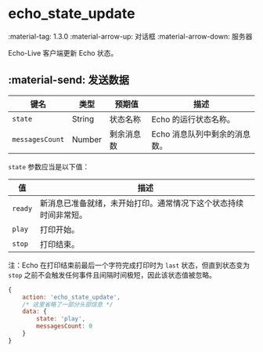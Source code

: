 # echo_state_update

<span class="feature-tag" title="最早可用版本" markdown>
    <span class="icon">:material-tag:</span>
    <span class="text">1.3.0</span>
</span>
<span class="feature-tag" title="出站终端类型" markdown>
    <span class="icon">:material-arrow-up:</span>
    <span class="text">对话框</span>
</span>
<span class="feature-tag" title="入站终端类型" markdown>
    <span class="icon">:material-arrow-down:</span>
    <span class="text">服务器</span>
</span>

Echo-Live 客户端更新 Echo 状态。

## :material-send: 发送数据
| 键名 | 类型 | 预期值 | 描述 |
| - | - | - | - |
| `state` | String | 状态名称 | Echo 的运行状态名称。 |
| `messagesCount` | Number | 剩余消息数 | Echo 消息队列中剩余的消息数。 |

`state` 参数应当是以下值：

| 值 | 描述 |
| - | - |
| `ready` | 新消息已准备就绪，未开始打印。通常情况下这个状态持续时间非常短。 |
| `play` | 打印开始。 |
| `stop` | 打印结束。 |

注：Echo 在打印结束前最后一个字符完成打印时为 `last` 状态，但直到状态变为 `stop` 之前不会触发任何事件且间隔时间极短，因此该状态值被忽略。

``` javascript title="示例"
{
    action: 'echo_state_update',
    /* 这里省略了一部分头部信息 */ 
    data: {
        state: 'play',
        messagesCount: 0
    }
}
```